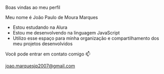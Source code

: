 Boas vindas ao meu perfil 

Meu nome é João Paulo de Moura Marques
* Estou estudando na Alura
* Estou me desenvolvendo na linguagem JavaScript
* Utilizo esse espaço para minha organização e compartilhamento dos meu projetos desenvolvidos

Você pode entrar em contato comigo 📫

joao.marquesjp2007@gmail.com

